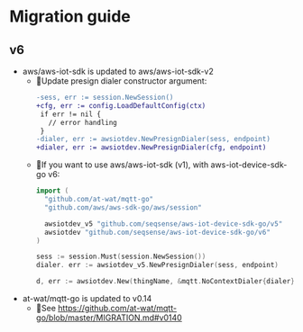 # Migration guide

## v6

- aws/aws-iot-sdk is updated to aws/aws-iot-sdk-v2
  - 🔄Update presign dialer constructor argument:
    ```diff
    -sess, err := session.NewSession()
    +cfg, err := config.LoadDefaultConfig(ctx)
     if err != nil {
       // error handling
     }
    -dialer, err := awsiotdev.NewPresignDialer(sess, endpoint)
    +dialer, err := awsiotdev.NewPresignDialer(cfg, endpoint)
    ```
  - 🔄If you want to use aws/aws-iot-sdk (v1), with aws-iot-device-sdk-go v6:
    ```go
    import (
      "github.com/at-wat/mqtt-go"
      "github.com/aws/aws-sdk-go/aws/session"

      awsiotdev_v5 "github.com/seqsense/aws-iot-device-sdk-go/v5"
      awsiotdev "github.com/seqsense/aws-iot-device-sdk-go/v6"
    )

    sess := session.Must(session.NewSession())
    dialer. err := awsiotdev_v5.NewPresignDialer(sess, endpoint)

    d, err := awsiotdev.New(thingName, &mqtt.NoContextDialer{dialer})
    ```
- at-wat/mqtt-go is updated to v0.14
  - 🔄See https://github.com/at-wat/mqtt-go/blob/master/MIGRATION.md#v0140
